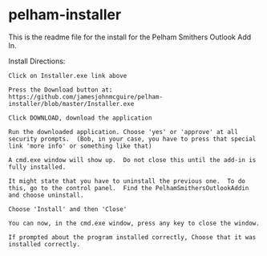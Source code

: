 # pelham-installer
This is the readme file for the install for the Pelham Smithers Outlook Add In.

Install Directions:
	
	Click on Installer.exe link above

	Press the Download button at: https://github.com/jamesjohnmcguire/pelham-installer/blob/master/Installer.exe

	Click DOWNLOAD, download the application 

	Run the downloaded application. Choose 'yes' or 'approve' at all security prompts.  (Bob, in your case, you have to press that special link 'more info' or something like that)

	A cmd.exe window will show up.  Do not close this until the add-in is fully installed.

	It might state that you have to uninstall the previous one.  To do this, go to the control panel.  Find the PelhamSmithersOutlookAddin and choose uninstall.

	Choose 'Install' and then 'Close'

	You can now, in the cmd.exe window, press any key to close the window.

	If prompted about the program installed correctly, Choose that it was installed correctly.
